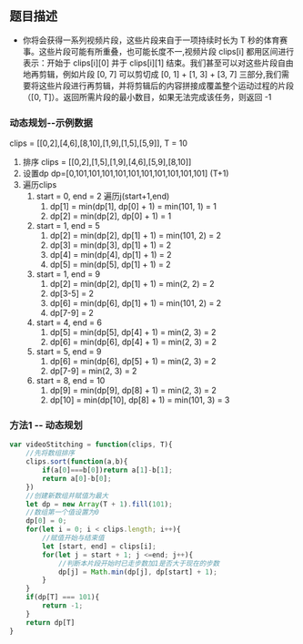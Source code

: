 ## 题目描述
- 你将会获得一系列视频片段，这些片段来自于一项持续时长为 T 秒的体育赛事。这些片段可能有所重叠，也可能长度不一,视频片段 clips[i] 都用区间进行表示：开始于 clips[i][0] 并于 clips[i][1] 结束。我们甚至可以对这些片段自由地再剪辑，例如片段 [0, 7] 可以剪切成 [0, 1] + [1, 3] + [3, 7] 三部分,我们需要将这些片段进行再剪辑，并将剪辑后的内容拼接成覆盖整个运动过程的片段（[0, T]）。返回所需片段的最小数目，如果无法完成该任务，则返回 -1

### 动态规划--示例数据
clips = [[0,2],[4,6],[8,10],[1,9],[1,5],[5,9]], T = 10
1. 排序 clips = [[0,2],[1,5],[1,9],[4,6],[5,9],[8,10]]
2. 设置dp dp=[0,101,101,101,101,101,101,101,101,101,101] (T+1)
3. 遍历clips
    1. start = 0, end = 2 遍历j(start+1,end)
        1. dp[1] = min(dp[1], dp[0] + 1) = min(101, 1) = 1
        2. dp[2] = min(dp[2], dp[0] + 1) = 1
    2. start = 1, end = 5
        1. dp[2] = min(dp[2], dp[1] + 1) = min(101, 2) = 2
        2. dp[3] = min(dp[3], dp[1] + 1) = 2
        3. dp[4] = min(dp[4], dp[1] + 1) = 2
        4. dp[5] = min(dp[5], dp[1] + 1) = 2
    3. start = 1, end = 9
        1. dp[2] = min(dp[2], dp[1] + 1) = min(2, 2) = 2
        2. dp[3-5] = 2
        3. dp[6] = min(dp[6], dp[1] + 1) = min(101, 2) = 2
        4. dp[7-9] = 2
    4. start = 4, end = 6
        1. dp[5] = min(dp[5], dp[4] + 1) = min(2, 3) = 2
        2. dp[6] = min(dp[6], dp[4] + 1) = min(2, 3) = 2
    5. start = 5, end = 9
        1. dp[6] = min(dp[6], dp[5] + 1) = min(2, 3) = 2
        2. dp[7-9] = min(2, 3) = 2
    6. start = 8, end = 10
        1. dp[9] = min(dp[9], dp[8] + 1) = min(2, 3) = 2
        2. dp[10] = min(dp[10], dp[8] + 1) = min(101, 3) = 3

### 方法1 -- 动态规划
```javascript
var videoStitching = function(clips, T){
    //先将数组排序
    clips.sort(function(a,b){
        if(a[0]===b[0])return a[1]-b[1];
        return a[0]-b[0];
    })
    //创建新数组并赋值为最大
    let dp = new Array(T + 1).fill(101);
    //数组第一个值设置为0
    dp[0] = 0;
    for(let i = 0; i < clips.length; i++){
        //赋值开始与结束值
        let [start, end] = clips[i];
        for(let j = start + 1; j <=end; j++){
            //判断本片段开始时已走步数加1是否大于现在的步数
            dp[j] = Math.min(dp[j], dp[start] + 1);
        }
    }
    if(dp[T] === 101){
        return -1;
    }
    return dp[T]
}
```



